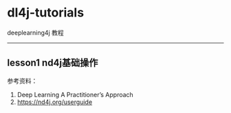 # dl4j-tutorials

deeplearning4j 教程

---

## lesson1 nd4j基础操作
参考资料：

 1. Deep Learning A Practitioner’s Approach
 2. https://nd4j.org/userguide

